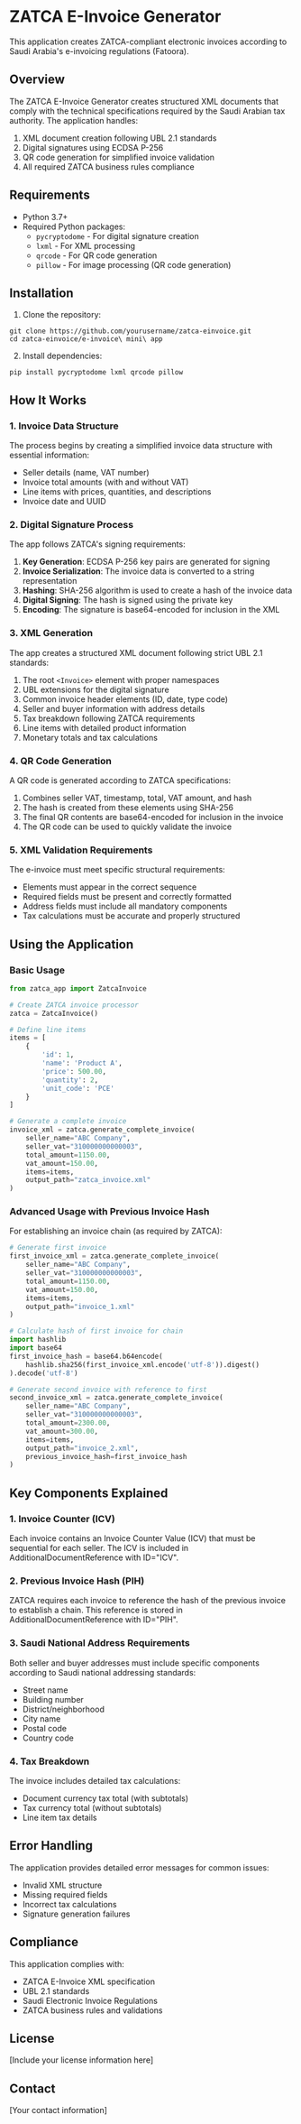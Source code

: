 # ZATCA E-Invoice Generator

This application creates ZATCA-compliant electronic invoices according to Saudi Arabia's e-invoicing regulations (Fatoora).

## Overview

The ZATCA E-Invoice Generator creates structured XML documents that comply with the technical specifications required by the Saudi Arabian tax authority. The application handles:

1. XML document creation following UBL 2.1 standards
2. Digital signatures using ECDSA P-256
3. QR code generation for simplified invoice validation
4. All required ZATCA business rules compliance

## Requirements

- Python 3.7+
- Required Python packages:
  - `pycryptodome` - For digital signature creation
  - `lxml` - For XML processing
  - `qrcode` - For QR code generation
  - `pillow` - For image processing (QR code generation)

## Installation

1. Clone the repository:
```
git clone https://github.com/yourusername/zatca-einvoice.git
cd zatca-einvoice/e-invoice\ mini\ app
```

2. Install dependencies:
```
pip install pycryptodome lxml qrcode pillow
```

## How It Works

### 1. Invoice Data Structure

The process begins by creating a simplified invoice data structure with essential information:
- Seller details (name, VAT number)
- Invoice total amounts (with and without VAT)
- Line items with prices, quantities, and descriptions
- Invoice date and UUID

### 2. Digital Signature Process

The app follows ZATCA's signing requirements:
1. **Key Generation**: ECDSA P-256 key pairs are generated for signing
2. **Invoice Serialization**: The invoice data is converted to a string representation
3. **Hashing**: SHA-256 algorithm is used to create a hash of the invoice data
4. **Digital Signing**: The hash is signed using the private key
5. **Encoding**: The signature is base64-encoded for inclusion in the XML

### 3. XML Generation

The app creates a structured XML document following strict UBL 2.1 standards:
1. The root `<Invoice>` element with proper namespaces
2. UBL extensions for the digital signature
3. Common invoice header elements (ID, date, type code)
4. Seller and buyer information with address details
5. Tax breakdown following ZATCA requirements
6. Line items with detailed product information
7. Monetary totals and tax calculations

### 4. QR Code Generation

A QR code is generated according to ZATCA specifications:
1. Combines seller VAT, timestamp, total, VAT amount, and hash
2. The hash is created from these elements using SHA-256
3. The final QR contents are base64-encoded for inclusion in the invoice
4. The QR code can be used to quickly validate the invoice

### 5. XML Validation Requirements

The e-invoice must meet specific structural requirements:
- Elements must appear in the correct sequence
- Required fields must be present and correctly formatted
- Address fields must include all mandatory components
- Tax calculations must be accurate and properly structured

## Using the Application

### Basic Usage

```python
from zatca_app import ZatcaInvoice

# Create ZATCA invoice processor
zatca = ZatcaInvoice()

# Define line items
items = [
    {
        'id': 1, 
        'name': 'Product A', 
        'price': 500.00, 
        'quantity': 2, 
        'unit_code': 'PCE'
    }
]

# Generate a complete invoice
invoice_xml = zatca.generate_complete_invoice(
    seller_name="ABC Company",
    seller_vat="310000000000003",
    total_amount=1150.00,
    vat_amount=150.00,
    items=items,
    output_path="zatca_invoice.xml"
)
```

### Advanced Usage with Previous Invoice Hash

For establishing an invoice chain (as required by ZATCA):

```python
# Generate first invoice
first_invoice_xml = zatca.generate_complete_invoice(
    seller_name="ABC Company",
    seller_vat="310000000000003",
    total_amount=1150.00,
    vat_amount=150.00,
    items=items,
    output_path="invoice_1.xml"
)

# Calculate hash of first invoice for chain
import hashlib
import base64
first_invoice_hash = base64.b64encode(
    hashlib.sha256(first_invoice_xml.encode('utf-8')).digest()
).decode('utf-8')

# Generate second invoice with reference to first
second_invoice_xml = zatca.generate_complete_invoice(
    seller_name="ABC Company",
    seller_vat="310000000000003",
    total_amount=2300.00,
    vat_amount=300.00,
    items=items,
    output_path="invoice_2.xml",
    previous_invoice_hash=first_invoice_hash
)
```

## Key Components Explained

### 1. Invoice Counter (ICV)

Each invoice contains an Invoice Counter Value (ICV) that must be sequential for each seller. The ICV is included in AdditionalDocumentReference with ID="ICV".

### 2. Previous Invoice Hash (PIH)

ZATCA requires each invoice to reference the hash of the previous invoice to establish a chain. This reference is stored in AdditionalDocumentReference with ID="PIH".

### 3. Saudi National Address Requirements

Both seller and buyer addresses must include specific components according to Saudi national addressing standards:
- Street name
- Building number
- District/neighborhood
- City name
- Postal code
- Country code

### 4. Tax Breakdown

The invoice includes detailed tax calculations:
- Document currency tax total (with subtotals)
- Tax currency total (without subtotals)
- Line item tax details

## Error Handling

The application provides detailed error messages for common issues:
- Invalid XML structure
- Missing required fields
- Incorrect tax calculations
- Signature generation failures

## Compliance

This application complies with:
- ZATCA E-Invoice XML specification
- UBL 2.1 standards
- Saudi Electronic Invoice Regulations
- ZATCA business rules and validations

## License

[Include your license information here]

## Contact

[Your contact information]
